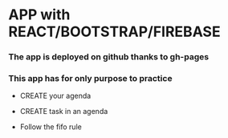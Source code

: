 # APP with REACT/BOOTSTRAP/FIREBASE


### The app is deployed on github thanks to gh-pages

### This app has for only purpose to practice

- CREATE your agenda

- CREATE task in an agenda

- Follow the fifo rule
